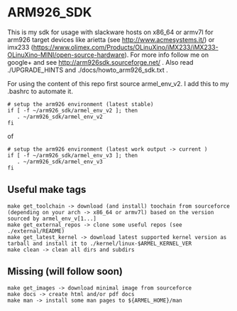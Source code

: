 ARM926_SDK
=========

This is my sdk for usage with slackware hosts on x86_64 or armv7l for arm926 target devices like arietta (see http://www.acmesystems.it/) or imx233 (https://www.olimex.com/Products/OLinuXino/iMX233/iMX233-OLinuXino-MINI/open-source-hardware). For more info follow me on google+ and see http://arm926sdk.sourceforge.net/ . Also read ./UPGRADE_HINTS and ./docs/howto_arm926_sdk.txt .


For using the content of this repo first source armel_env_v2. I add this to my .bashrc to automate it.


    # setup the arm926 environment (latest stable)
    if [ -f ~/arm926_sdk/armel_env_v2 ]; then
       . ~/arm926_sdk/armel_env_v2 
    fi

of

    # setup the arm926 environment (latest work output -> current )
    if [ -f ~/arm926_sdk/armel_env_v3 ]; then
       . ~/arm926_sdk/armel_env_v3 
    fi


Useful make tags
-------------------

	make get_toolchain -> download (and install) toochain from sourceforce (depending on your arch -> x86_64 or armv7l) based on the version sourced by armel_env_v[1...] 
	make get_external_repos -> clone some useful repos (see ./external/README)
	make get_latest_kernel -> download latest supported kernel version as tarball and install it to ./kernel/linux-$ARMEL_KERNEL_VER
	make clean -> clean all dirs and subdirs


Missing (will follow soon)
-------------
	make get_images -> download minimal image from sourceforce
	make docs -> create html and/or pdf docs
	make man -> install some man pages to ${ARMEL_HOME}/man